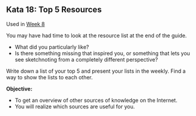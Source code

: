 ## Kata 18: Top 5 Resources

Used in [Week 8](0410_Week_08.md)

You may have had time to look at the resource list at the end of the guide. 

- What did you particularly like?
- Is there something missing that inspired you, or something that lets you see sketchnoting from a completely different perspective?

Write down a list of your top 5 and present your lists in the weekly. Find a way to show the lists to each other.

**Objective:**

- To get an overview of other sources of knowledge on the Internet.
- You will realize which sources are useful for you.